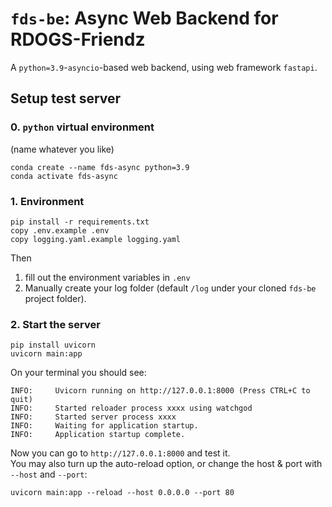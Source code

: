 # `fds-be`: Async Web Backend for RDOGS-Friendz

A `python=3.9`-`asyncio`-based web backend, using web framework `fastapi`.

## Setup test server

### 0. `python` virtual environment
(name whatever you like)
```shell
conda create --name fds-async python=3.9
conda activate fds-async
```

### 1. Environment
```shell
pip install -r requirements.txt
copy .env.example .env
copy logging.yaml.example logging.yaml
```

Then 
1. fill out the environment variables in `.env`
2. Manually create your log folder (default `/log` under your cloned `fds-be` project folder).

### 2. Start the server

```shell
pip install uvicorn
uvicorn main:app
```

On your terminal you should see:

```
INFO:     Uvicorn running on http://127.0.0.1:8000 (Press CTRL+C to quit)
INFO:     Started reloader process xxxx using watchgod
INFO:     Started server process xxxx
INFO:     Waiting for application startup.
INFO:     Application startup complete.
```
Now you can go to `http://127.0.0.1:8000` and test it.  
You may also turn up the auto-reload option, or change the host & port with `--host` and `--port`:
```shell
uvicorn main:app --reload --host 0.0.0.0 --port 80